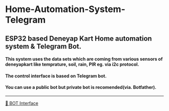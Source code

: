 # Home-Automation-System-Telegram
ESP32 based Deneyap Kart Home automation system & Telegram Bot.
----

#### This system uses the data sets which are coming from various sensors of deneyapkart like temprature, soil, rain, PIR eg. via i2c protocol.  <br>
#### The control interface is based on Telegram bot. <br>
#### You can use a public bot but private bot is recomended(via. Botfather). <br>
----

[🤖 BOT Interface](https://github.com/noumanimpra/Home-Automation-System-Telegram/tree/main/bot%20interface)




